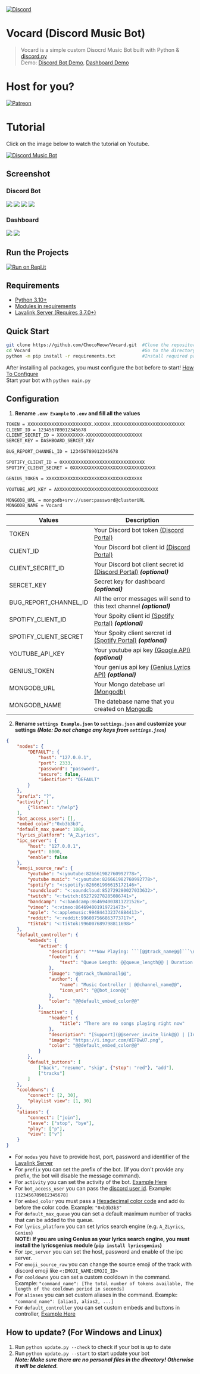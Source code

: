 <a href="https://discord.gg/wRCgB7vBQv">
    <img src="https://img.shields.io/discord/811542332678996008?color=7289DA&label=Support&logo=discord&style=for-the-badge" alt="Discord">
</a>

# Vocard (Discord Music Bot)
> Vocard is a simple custom Disocrd Music Bot built with Python & [discord.py](https://discordpy.readthedocs.io/en/stable/) <br>
Demo: [Discord Bot Demo](https://discord.com/api/oauth2/authorize?client_id=890399639008866355&permissions=36708608&scope=bot%20applications.commands),
[Dashboard Demo](https://vocard.xyz)

# Host for you?
<a href="https://www.patreon.com/Vocard">
    <img src="https://img.shields.io/endpoint.svg?url=https%3A%2F%2Fshieldsio-patreon.vercel.app%2Fapi%3Fusername%3Dendel%26type%3Dpatrons&style=for-the-badge" alt="Patreon">
</a>

# Tutorial
Click on the image below to watch the tutorial on Youtube.

[![Discord Music Bot](https://img.youtube.com/vi/f_Z0RLRZzWw/maxresdefault.jpg)](https://www.youtube.com/watch?v=f_Z0RLRZzWw)
 
## Screenshot
### Discord Bot
<img src="https://user-images.githubusercontent.com/94597336/227766331-dfa7d360-18d7-4014-ac6a-4fca55907d99.png">
<img src="https://user-images.githubusercontent.com/94597336/227766379-c824512e-a6f7-4ca5-9342-cc8e78d52491.png">
<img src="https://user-images.githubusercontent.com/94597336/227766408-37d733f7-c849-4cbd-9e17-0cd5800affb3.png">
<img src="https://user-images.githubusercontent.com/94597336/227766416-22ae3d91-40d9-44c0-bde1-9d40bd54c3af.png">

### Dashboard
<img src="https://github.com/ChocoMeow/Vocard/assets/94597336/53f31f9f-57c5-452c-8317-114125ddbf03">
<img src="https://github.com/ChocoMeow/Vocard/assets/94597336/b2acd87a-e910-4247-8d5a-418f3782f63f">

## Run the Projects
[![Run on Repl.it](https://replit.com/badge/github/ChocoMeow/Vocard)](https://replit.com/new/github/ChocoMeow/Vocard)

## Requirements
* [Python 3.10+](https://www.python.org/downloads/)
* [Modules in requirements](https://github.com/ChocoMeow/Vocard/blob/main/requirements.txt)
* [Lavalink Server (Requires 3.7.0+)](https://github.com/freyacodes/Lavalink)

## Quick Start
```sh
git clone https://github.com/ChocoMeow/Vocard.git  #Clone the repository
cd Vocard                                          #Go to the directory
python -m pip install -r requirements.txt          #Install required packages
```
After installing all packages, you must configure the bot before to start! [How To Configure](https://github.com/ChocoMeow/Vocard#configuration)<br />
Start your bot with `python main.py`

## Configuration
1. **Rename `.env Example` to `.env` and fill all the values**
```sh
TOKEN = XXXXXXXXXXXXXXXXXXXXXXXX.XXXXXX.XXXXXXXXXXXXXXXXXXXXXXXXXXX
CLIENT_ID = 123456789012345678
CLIENT_SECRET_ID = XXXXXXXXXX-XXXXXXXXXXXXXXXXXXXXX
SERCET_KEY = DASHBOARD_SERCET_KEY

BUG_REPORT_CHANNEL_ID = 123456789012345678

SPOTIFY_CLIENT_ID = 0XXXXXXXXXXXXXXXXXXXXXXXXXXXXXXX
SPOTIFY_CLIENT_SECRET = 0XXXXXXXXXXXXXXXXXXXXXXXXXXXXXXX

GENIUS_TOKEN = XXXXXXXXXXXXXXXXXXXXXXXXXXXXXXXXXXXX

YOUTUBE_API_KEY = AXXXXXXXXXXXXXXXXXXXXXXXXXXXXXXXXXXXXXX

MONGODB_URL = mongodb+srv://user:password@clusterURL
MONGODB_NAME = Vocard
```
| Values | Description |
| --- | --- |
| TOKEN | Your Discord bot token [(Discord Portal)](https://discord.com/developers/applications) |
| CLIENT_ID | Your Discord bot client id [(Discord Portal)](https://discord.com/developers/applications) |
| CLIENT_SECRET_ID | Your Discord bot client secret id [(Discord Portal)](https://discord.com/developers/applications) ***(optional)*** |
| SERCET_KEY | Secret key for dashboard ***(optional)*** |
| BUG_REPORT_CHANNEL_ID | All the error messages will send to this text channel ***(optional)*** |
| SPOTIFY_CLIENT_ID | Your Spoity client id [(Spotify Portal)](https://developer.spotify.com/dashboard/applications) ***(optional)*** |
| SPOTIFY_CLIENT_SECRET | Your Spoity client sercret id [(Spotify Portal)](https://developer.spotify.com/dashboard/applications) ***(optional)*** |
| YOUTUBE_API_KEY | Your youtube api key [(Google API)](https://cloud.google.com/apis) ***(optional)*** |
| GENIUS_TOKEN | Your genius api key [(Genius Lyrics API)](https://genius.com/api-clients) ***(optional)*** |
| MONGODB_URL | Your Mongo datebase url [(Mongodb)](https://www.mongodb.com/) |
| MONGODB_NAME | The datebase name that you created on [Mongodb](https://www.mongodb.com/) |

2. **Rename `settings Example.json` to `settings.json` and customize your settings**
***(Note: Do not change any keys from `settings.json`)***
```json
{
    "nodes": {
        "DEFAULT": {
            "host": "127.0.0.1",
            "port": 2333,
            "password": "password",
            "secure": false,
            "identifier": "DEFAULT"
        }   
    },
    "prefix": "?",
    "activity":[
        {"listen": "/help"}
    ],
    "bot_access_user": [],
    "embed_color":"0xb3b3b3",
    "default_max_queue": 1000,
    "lyrics_platform": "A_ZLyrics",
    "ipc_server": {
        "host": "127.0.0.1",
        "port": 8000,
        "enable": false
    },
    "emoji_source_raw": {
        "youtube": "<:youtube:826661982760992778>",
        "youtube music": "<:youtube:826661982760992778>",
        "spotify": "<:spotify:826661996615172146>",
        "soundcloud": "<:soundcloud:852729280027033632>",
        "twitch": "<:twitch:852729278285086741>",
        "bandcamp": "<:bandcamp:864694003811221526>",
        "vimeo": "<:vimeo:864694001919721473>",
        "apple": "<:applemusic:994844332374884413>",
        "reddit": "<:reddit:996007566863773717>",
        "tiktok": "<:tiktok:996007689798811698>"
    },
    "default_controller": {
        "embeds": {
            "active": {
                "description": "**Now Playing: ```[@@track_name@@]```\nLink: [Click Me](@@track_url@@) | Requester: @@requester@@ | DJ: @@dj@@**",
                "footer": {
                    "text": "Queue Length: @@queue_length@@ | Duration: @@duration@@ | Volume: @@volume@@% {{loop_mode!=Off ?? | Repeat: @@loop_mode@@}}"
                },
                "image": "@@track_thumbnail@@",
                "author": {
                    "name": "Music Controller | @@channel_name@@",
                    "icon_url": "@@bot_icon@@"
                },
                "color": "@@default_embed_color@@"
            },
            "inactive": {
                "header": {
                    "title": "There are no songs playing right now"
                },
                "description": "[Support](@@server_invite_link@@) | [Invite](@@invite_link@@) | [Questionnaire](https://forms.gle/Qm8vjBfg2kp13YGD7)",
                "image": "https://i.imgur.com/dIFBwU7.png",
                "color": "@@default_embed_color@@"
            }
        },
        "default_buttons": [
            ["back", "resume", "skip", {"stop": "red"}, "add"],
            ["tracks"]
        ]
    },
    "cooldowns": {
        "connect": [2, 30],
        "playlist view": [1, 30]
    },
    "aliases": {
        "connect": ["join"],
        "leave": ["stop", "bye"],
        "play": ["p"],
        "view": ["v"]
    }
}
```
* For `nodes` you have to provide host, port, password and identifier of the [Lavalink Server](https://github.com/freyacodes/Lavalink)
* For `prefix` you can set the prefix of the bot. (If you don't provide any prefix, the bot will disable the message command).
* For `activity` you can set the activity of the bot. [Example Here](https://github.com/ChocoMeow/Vocard/blob/main/PLACEHOLDERS.md#bot-activity-activity-are-updated-every-10-minutes)
* For `bot_access_user` you can pass the [discord user id](https://support.discord.com/hc/en-us/articles/206346498-Where-can-I-find-my-User-Server-Message-ID-). Example: `[123456789012345678]`
* For `embed_color` you must pass a [Hexadecimal color code](https://htmlcolorcodes.com/) and add `0x` before the color code. Example: `"0xb3b3b3"`
* For `default_max_queue` you can set a default maximum number of tracks that can be added to the queue.
* For `lyrics_platform` you can set lyrics search engine (e.g. `A_ZLyrics`, `Genius`)<br>**NOTE: If you are using Genius as your lyrics search engine, you must install the lyricsgenius module (`pip install lyricsgenius`)**
* For `ipc_server` you can set the host, password and enable of the ipc server.
* For `emoji_source_raw` you can change the source emoji of the track with discord emoji like `<:EMOJI_NAME:EMOJI_ID>`
* For `cooldowns` you can set a custom cooldown in the command. Example: `"command_name": [The total number of tokens available, The length of the cooldown period in seconds]`
* For `aliases` you can set custom aliases in the command. Example: `"command_name": [alias1, alias2, ...]`
* For `default_controller` you can set custom embeds and buttons in controller, [Example Here](https://github.com/ChocoMeow/Vocard/blob/main/PLACEHOLDERS.md#controller-embeds)

## How to update? (For Windows and Linux)
1. Run `python update.py --check` to check if your bot is up to date
2. Run `python update.py --start` to start update your bot <br/>
***Note: Make sure there are no personal files in the directory! Otherwise it will be deleted.***
